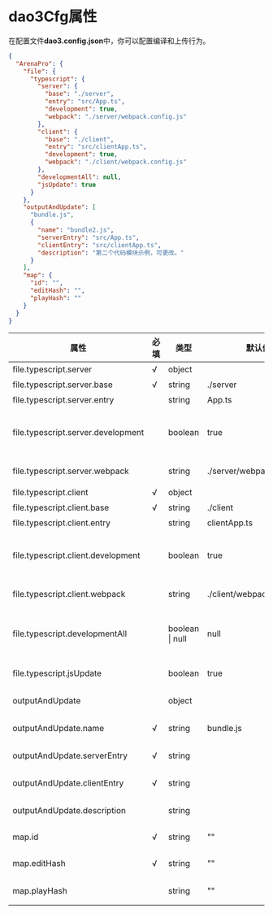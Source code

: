 # dao3Cfg属性

在配置文件**dao3.config.json**中，你可以配置编译和上传行为。
```json
{
  "ArenaPro": {
    "file": {
      "typescript": {
        "server": {
          "base": "./server",
          "entry": "src/App.ts",
          "development": true,
          "webpack": "./server/webpack.config.js"
        },
        "client": {
          "base": "./client",
          "entry": "src/clientApp.ts",
          "development": true,
          "webpack": "./client/webpack.config.js"
        },
        "developmentAll": null,
        "jsUpdate": true
      }
    },        
    "outputAndUpdate": [
      "bundle.js", 
      {
        "name": "bundle2.js",
        "serverEntry": "src/App.ts",
        "clientEntry": "src/clientApp.ts",
        "description": "第二个代码模块示例，可更改。"
      }
    ],
    "map": {
      "id": "",
      "editHash": "",
      "playHash": ""
    }
  }
}
```



| 属性 | 必填 | 类型 | 默认值 | 说明 |
| --- | --- | --- | --- | --- |
| file.typescript.server | √ | object |  | Arena**服务端**项目配置 |
| file.typescript.server.base | √ | string | ./server | Arena**服务端**项目文件夹目录 |
| file.typescript.server.entry |  | string | App.ts | Arena**服务端**项目入口文件 |
| file.typescript.server.development |  | boolean | true | Arena**服务端**项目编译模式，默认为开发模式，优先级比 file.typescript.developmentAll 低 |
| file.typescript.server.webpack |  | string | ./server/webpack.config.js | Arena**服务端**项目webpack编译配置相对路径 |
| file.typescript.client | √ | object |  | Arena**客户端**项目配置 |
| file.typescript.client.base | √ | string | ./client | Arena**客户端**项目文件夹目录 |
| file.typescript.client.entry |  | string | clientApp.ts | Arena**客户端**项目入口文件 |
| file.typescript.client.development |  | boolean | true | Arena**客户端**项目编译模式，默认为开发模式，优先级比 file.typescript.developmentAll 低 |
| file.typescript.client.webpack |  | string | ./client/webpack.config.js | Arena**客户端**项目webpack编译配置相对路径 |
| file.typescript.developmentAll |  | boolean &#124; null | null | 是否开启webpack打包开发者模式？开启后**客户端**和**服务端**将不压缩不混淆代码。如是null将忽略本属性 |
| file.typescript.jsUpdate |  | boolean | true | 是否编译脚本后自动上传至地图？关闭后只编译不上传。|
| outputAndUpdate |  | object |  | 当前编译文件配置，默认选择第一位数据信息 |
| outputAndUpdate.name | √ | string | bundle.js | 上传到神岛脚本编辑器的文件名称，必须带有`.js`后缀 |
| outputAndUpdate.serverEntry | √ | string |  | 上传到神岛脚本编辑器的服务端入口文件 |
| outputAndUpdate.clientEntry | √ | string |  | 上传到神岛脚本编辑器的客户端入口文件 |
| outputAndUpdate.description |  | string |  | 当前配置的备注，可以用于区分配置 |
| map.id | √ | string | "" | 当前Arena项目对应的**扩展地图ID** |
| map.editHash | √ | string | "" | 当前Arena项目对应的扩展地图**创作端Hash** |
| map.playHash |  | string | "" | 当前Arena项目对应的扩展地图**游玩端Hash** |